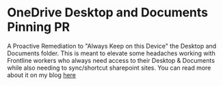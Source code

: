 # OneDrive Desktop and Documents Pinning PR

A Proactive Remediation to "Always Keep on this Device" the Desktop and Documents folder.
This is meant to elevate some headaches working with Frontline workers who always need access to their Desktop & Documents while also needing to sync/shortcut sharepoint sites.
You can read more about it on my blog [here](https://sysmansquad.com/2023/04/11/Dealing-With-Frontline-Workers-OneDrive/)

